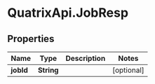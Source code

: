 # QuatrixApi.JobResp

## Properties
Name | Type | Description | Notes
------------ | ------------- | ------------- | -------------
**jobId** | **String** |  | [optional] 


